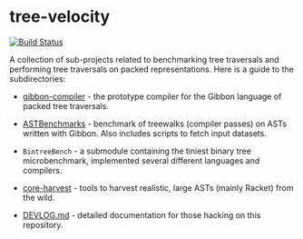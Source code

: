 # tree-velocity

[![Build Status](http://tester-lin.soic.indiana.edu:8080/buildStatus/icon?job=tree-velocity)](http://tester-lin.soic.indiana.edu:8080/job/tree-velocity/)

A collection of sub-projects related to benchmarking tree traversals and 
performing tree traversals on packed representations.  Here is a guide to 
the subdirectories:

 * [gibbon-compiler](gibbon-compiler) - the prototype compiler for the Gibbon language of packed tree traversals.

 * [ASTBenchmarks](ASTBenchmarks) - benchmark of treewalks (compiler passes) on ASTs written with Gibbon.
   Also includes scripts to fetch input datasets.

 * `BintreeBench` - a submodule containing the tiniest binary tree microbenchmark, implemented several different languages and compilers.
   
 * [core-harvest](core-harvest) - tools to harvest realistic, large ASTs (mainly Racket) from the wild.
 
 * [DEVLOG.md](DEVLOG.md) - detailed documentation for those hacking on this repository.
